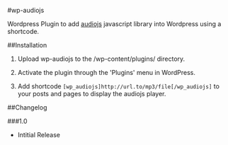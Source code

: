 #wp-audiojs

Wordpress Plugin to add [audiojs](https://github.com/kolber/audiojs) javascript library into Wordpress using a shortcode.

##Installation

1. Upload wp-audiojs to the /wp-content/plugins/ directory.

2. Activate the plugin through the 'Plugins' menu in WordPress.

3. Add shortcode `[wp_audiojs]http://url.to/mp3/file[/wp_audiojs]` to your posts and pages to display the audiojs player.


##Changelog

###1.0
* Intitial Release

